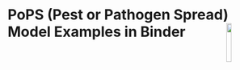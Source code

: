 # PoPS (Pest or Pathogen Spread) Model Examples in Binder <img src="images/PoPS_GIF_transparent" align="right" width="14%" />

